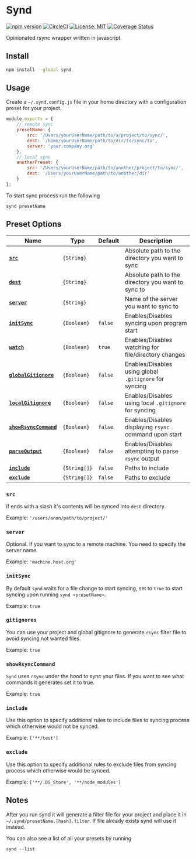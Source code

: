 # Synd
[![npm version](https://badge.fury.io/js/synd.svg)](https://badge.fury.io/js/synd)
[![CircleCI](https://circleci.com/gh/antonk52/synd.svg?style=shield)](https://circleci.com/gh/antonk52/synd)
[![License: MIT](https://img.shields.io/badge/License-MIT-brightgreen.svg)](https://opensource.org/licenses/MIT)
[![Coverage Status](https://coveralls.io/repos/github/antonk52/synd/badge.svg?branch=master)](https://coveralls.io/github/antonk52/synd?branch=master)

Opinionated rsync wrapper written in javascript.

## Install

```sh
npm install --global synd
```

## Usage

Create a `~/.synd.config.js` file in your home directory with a configuration preset for your project.

```js
module.exports = {
    // remote sync
    presetName: {
        src: '/Users/yourUserName/path/to/a/project/to/sync/',
        dest: '/home/yourUserName/path/to/dir/to/sync/to',
        server: 'your.company.org'
    },
    // local sync
    anotherPreset: {
        src: '/Users/yourUserName/path/to/another/project/to/sync/',
        dest: '/Users/yourUserName/path/to/another/dir'
    }
};
```

To start sync process run the following

```
synd presetName
```

## Preset Options

|Name                                        | Type         | Default | Description                                            |
|--------------------------------------------|--------------|---------|--------------------------------------------------------|
|**[`src`](#src)**                           | `{String}`   |         | Absolute path to the directory you want to sync        |
|**[`dest`](#dest)**                         | `{String}`   |         | Absolute path to the directory you want to sync to     |
|**[`server`](#server)**                     | `{String}`   |         | Name of the server you want to sync to                 |
|**[`initSync`](#initSync)**                 | `{Boolean}`  | `false` | Enables/Disables syncing upon program start            |
|**[`watch`](#watch)**                       | `{Boolean}`  | `true`  | Enables/Disables watching for file/directory changes   |
|**[`globalGitignore`](#gitignores)**        | `{Boolean}`  | `false` | Enables/Disables using global `.gitignore` for syncing |
|**[`localGitignore`](#gitignores)**         | `{Boolean}`  | `false` | Enables/Disables using local `.gitignore` for syncing  |
|**[`showRsyncCommand`](#showRsyncCommand)** | `{Boolean}`  | `false` | Enables/Disables displaying `rsync` command upon start |
|**[`parseOutput`](#parseOutput)**           | `{Boolean}`  | `false` | Enables/Disables attempting to parse `rsync` output    |
|**[`include`](#include)**                   | `{String[]}` | `false` | Paths to include                                       |
|**[`exclude`](#exclude)**                   | `{String[]}` | `false` | Paths to exclude                                       |

### `src`
if ends with a slash it's contents will be synced into `dest` directory.

Example: `'/users/anon/path/to/project/'`

### `server`
Optional. If you want to sync to a remote machine. You need to specify the server name.

Example: `'machine.host.org'`

### `initSync`
By default `synd` waits for a file change to start syncing, set to `true` to start syncing upon running `synd <presetName>`.

Example: `true`

### `gitignores`
You can use your project and global gitignore to generate `rsync` filter file to avoid syncing not wanted files.

Example: `true`

### `showRsyncCommand`
`Synd` uses `rsync` under the hood to sync your files. If you want to see what commands it generates set it to true.

Example: `true`

### `include`
Use this option to specify additional rules to include files to syncing process which otherwise would not be synced.

Example: `['**/test']`

### `exclude`
Use this option to specify additional rules to exclude files from syncing process which otherwise would be synced.

Example: `['**/.DS_Store', '**/node_modules']`

## Notes

After you run synd it will generate a filter file for your project and place it in `~/.synd/presetName.[hash].filter`. If file already exists synd will use it instead.

You can also see a list of all your presets by running

```
synd --list
```
